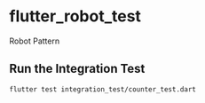 # flutter_robot_test
Robot Pattern

## Run the Integration Test 

```
flutter test integration_test/counter_test.dart
```
